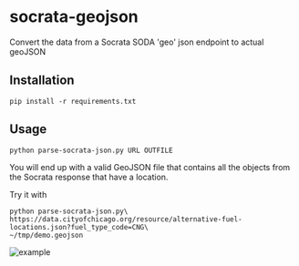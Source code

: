 socrata-geojson
===============

Convert the data from a Socrata SODA 'geo' json endpoint to actual geoJSON

## Installation

    pip install -r requirements.txt

## Usage

    python parse-socrata-json.py URL OUTFILE

You will end up with a valid GeoJSON file that contains all the objects from the Socrata response that have a location.

Try it with

    python parse-socrata-json.py\
    https://data.cityofchicago.org/resource/alternative-fuel-locations.json?fuel_type_code=CNG\
    ~/tmp/demo.geojson

![example](https://dl.dropboxusercontent.com/u/187922/Screenshot%202014-06-09%2011.25.20.png)